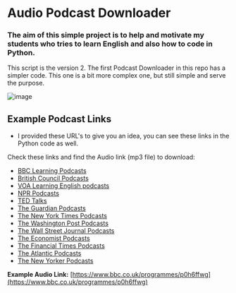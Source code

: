
# Audio Podcast Downloader

### The aim of this simple project is to help and motivate my students who tries to learn English and also how to code in Python.

This script is the version 2. The first Podcast Downloader in this repo has a simpler code. This one is a bit more complex one, but still simple and serve the purpose. 

![image](https://github.com/mr-Ucar/PodcastDownloader.py/assets/116120748/873e9fc1-7874-4fc8-abc6-4aa9b916a052)

## Example Podcast Links 
- I provided these URL's to give you an idea, you can see these links in the Python code as well.


Check these links and find the Audio link (mp3 file) to download:

- [BBC Learning Podcasts](https://www.bbc.co.uk/programmes/p0hc2grp)
- [British Council Podcasts](https://learnenglish.britishcouncil.org/general-english/audio-series/podcasts)
- [VOA Learning English podcasts](https://learningenglish.voanews.com/podcasts)
- [NPR Podcasts](https://www.npr.org/podcasts/)
- [TED Talks](https://www.ted.com/podcasts)
- [The Guardian Podcasts](https://www.theguardian.com/podcasts)
- [The New York Times Podcasts](https://www.nytimes.com/column/the-daily)
- [The Washington Post Podcasts](https://www.washingtonpost.com/podcasts/)
- [The Wall Street Journal Podcasts](https://www.wsj.com/podcasts)
- [The Economist Podcasts](https://www.economist.com/podcasts)
- [The Financial Times Podcasts](https://www.ft.com/podcasts)
- [The Atlantic Podcasts](https://www.theatlantic.com/podcasts/)
- [The New Yorker Podcasts](https://www.newyorker.com/podcasts)

**Example Audio Link:** [https://www.bbc.co.uk/programmes/p0h6ffwg](https://www.bbc.co.uk/programmes/p0h6ffwg)
